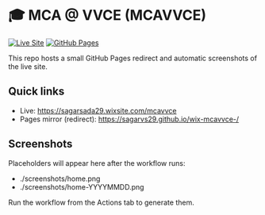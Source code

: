 # 🎓 MCA @ VVCE (MCAVVCE)

[![Live Site](https://img.shields.io/badge/Live%20Site-Wix-0b5fff?logo=wix&logoColor=white)](https://sagarsada29.wixsite.com/mcavvce)
[![GitHub Pages](https://img.shields.io/badge/GitHub%20Pages-redirect-green?logo=github)](https://sagarvs29.github.io/wix-mcavvce-/)

This repo hosts a small GitHub Pages redirect and automatic screenshots of the live site.

## Quick links
- Live: https://sagarsada29.wixsite.com/mcavvce
- Pages mirror (redirect): https://sagarvs29.github.io/wix-mcavvce-/

## Screenshots
Placeholders will appear here after the workflow runs:

- ./screenshots/home.png
- ./screenshots/home-YYYYMMDD.png

Run the workflow from the Actions tab to generate them.
